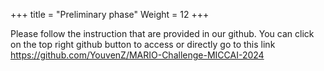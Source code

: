 +++
title = "Preliminary phase"
Weight = 12
+++

Please follow the instruction that are provided in our github. You can click on the top right github button to access or directly go to this link https://github.com/YouvenZ/MARIO-Challenge-MICCAI-2024
